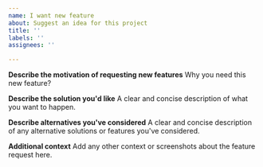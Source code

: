 ```yaml
---
name: I want new feature
about: Suggest an idea for this project
title: ''
labels: ''
assignees: ''

---
```


**Describe the motivation of requesting new features**
Why you need this new feature?

**Describe the solution you'd like**
A clear and concise description of what you want to happen.

**Describe alternatives you've considered**
A clear and concise description of any alternative solutions or features you've considered.

**Additional context**
Add any other context or screenshots about the feature request here.
